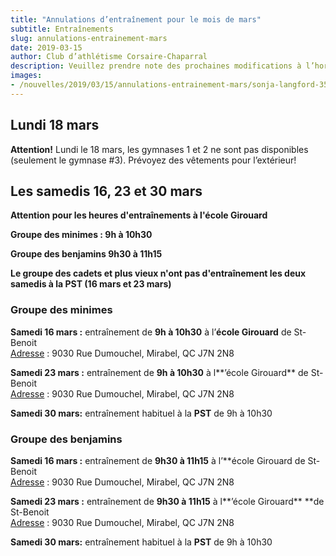 ```yaml
---
title: "Annulations d’entraînement pour le mois de mars"
subtitle: Entraînements
slug: annulations-entrainement-mars
date: 2019-03-15
author: Club d’athlétisme Corsaire-Chaparral
description: Veuillez prendre note des prochaines modifications à l’horaire d’entraînement pour le mois de mars.
images:
- /nouvelles/2019/03/15/annulations-entrainement-mars/sonja-langford-357-unsplash.jpg
---
```


## Lundi 18 mars

**Attention!** Lundi le 18 mars, les gymnases 1 et 2 ne sont pas disponibles (seulement le gymnase #3). Prévoyez des vêtements pour l’extérieur!

## Les samedis 16, 23 et 30 mars

**Attention pour les heures d'entraînements à l'école Girouard**

**Groupe des minimes :  9h  à 10h30** 

**Groupe des  benjamins 9h30 à 11h15**   

**Le groupe des cadets et plus vieux n'ont pas d'entraînement  les deux samedis  à la PST (16 mars et 23 mars)**

### Groupe des minimes

**Samedi 16 mars :** entraînement de **9h à 10h30** à l’**école Girouard** de St-Benoit  
[Adresse](https://www.google.com/search?client=safari&rls=en&q=%C3%A9cole+girouard+adresse&stick=H4sIAAAAAAAAAOPgE-LWT9c3LEkvzDKoNNKSzU620s_JT04syczPgzOsElNSilKLixexih9emZyfk6qQnlmUX5pYlKKQCJZIBQBNg-t3SAAAAA&ludocid=3206337036160069630&sa=X&ved=2ahUKEwizmoyAy9fgAhVESq0KHXXUBHgQ6BMwD3oECAMQAw) : 9030 Rue Dumouchel, Mirabel, QC J7N 2N8

**Samedi 23 mars :** entraînement de **9h à 10h30** à l**’école Girouard** de St-Benoit  
[Adresse](https://www.google.com/search?client=safari&rls=en&q=%C3%A9cole+girouard+adresse&stick=H4sIAAAAAAAAAOPgE-LWT9c3LEkvzDKoNNKSzU620s_JT04syczPgzOsElNSilKLixexih9emZyfk6qQnlmUX5pYlKKQCJZIBQBNg-t3SAAAAA&ludocid=3206337036160069630&sa=X&ved=2ahUKEwizmoyAy9fgAhVESq0KHXXUBHgQ6BMwD3oECAMQAw) : 9030 Rue Dumouchel, Mirabel, QC J7N 2N8

**Samedi 30 mars:** entraînement habituel à la **PST** de 9h à 10h30

### Groupe des benjamins

**Samedi 16 mars :** entraînement de **9h30 à 11h15** à l’**école Girouard de St-Benoit  
[Adresse](https://www.google.com/search?client=safari&rls=en&q=%C3%A9cole+girouard+adresse&stick=H4sIAAAAAAAAAOPgE-LWT9c3LEkvzDKoNNKSzU620s_JT04syczPgzOsElNSilKLixexih9emZyfk6qQnlmUX5pYlKKQCJZIBQBNg-t3SAAAAA&ludocid=3206337036160069630&sa=X&ved=2ahUKEwizmoyAy9fgAhVESq0KHXXUBHgQ6BMwD3oECAMQAw) : 9030 Rue Dumouchel, Mirabel, QC J7N 2N8

**Samedi 23 mars :** entraînement de **9h30 à 11h15** à l**’école Girouard** **de St-Benoit  
[Adresse](https://www.google.com/search?client=safari&rls=en&q=%C3%A9cole+girouard+adresse&stick=H4sIAAAAAAAAAOPgE-LWT9c3LEkvzDKoNNKSzU620s_JT04syczPgzOsElNSilKLixexih9emZyfk6qQnlmUX5pYlKKQCJZIBQBNg-t3SAAAAA&ludocid=3206337036160069630&sa=X&ved=2ahUKEwizmoyAy9fgAhVESq0KHXXUBHgQ6BMwD3oECAMQAw) : 9030 Rue Dumouchel, Mirabel, QC J7N 2N8

**Samedi 30 mars:** entraînement habituel à la **PST**  de 9h à 10h30